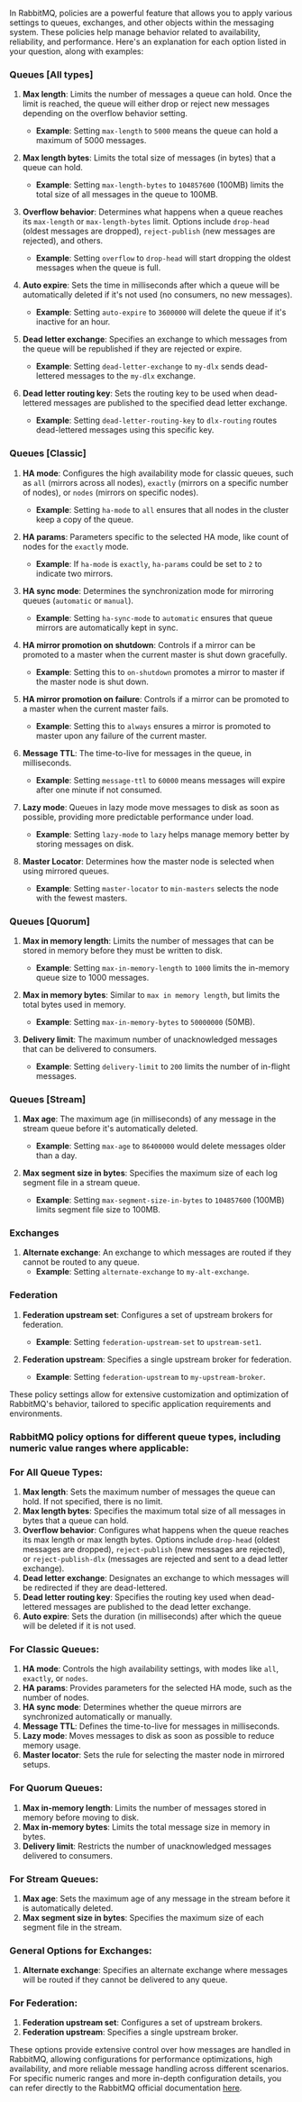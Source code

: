 In RabbitMQ, policies are a powerful feature that allows you to apply various settings to queues, exchanges, and other objects within the messaging system. These policies help manage behavior related to availability, reliability, and performance. Here's an explanation for each option listed in your question, along with examples:

### Queues [All types]

1. **Max length**: Limits the number of messages a queue can hold. Once the limit is reached, the queue will either drop or reject new messages depending on the overflow behavior setting.
   - **Example**: Setting `max-length` to `5000` means the queue can hold a maximum of 5000 messages.

2. **Max length bytes**: Limits the total size of messages (in bytes) that a queue can hold.
   - **Example**: Setting `max-length-bytes` to `104857600` (100MB) limits the total size of all messages in the queue to 100MB.

3. **Overflow behavior**: Determines what happens when a queue reaches its `max-length` or `max-length-bytes` limit. Options include `drop-head` (oldest messages are dropped), `reject-publish` (new messages are rejected), and others.
   - **Example**: Setting `overflow` to `drop-head` will start dropping the oldest messages when the queue is full.

4. **Auto expire**: Sets the time in milliseconds after which a queue will be automatically deleted if it's not used (no consumers, no new messages).
   - **Example**: Setting `auto-expire` to `3600000` will delete the queue if it's inactive for an hour.

5. **Dead letter exchange**: Specifies an exchange to which messages from the queue will be republished if they are rejected or expire.
   - **Example**: Setting `dead-letter-exchange` to `my-dlx` sends dead-lettered messages to the `my-dlx` exchange.

6. **Dead letter routing key**: Sets the routing key to be used when dead-lettered messages are published to the specified dead letter exchange.
   - **Example**: Setting `dead-letter-routing-key` to `dlx-routing` routes dead-lettered messages using this specific key.

### Queues [Classic]

1. **HA mode**: Configures the high availability mode for classic queues, such as `all` (mirrors across all nodes), `exactly` (mirrors on a specific number of nodes), or `nodes` (mirrors on specific nodes).
   - **Example**: Setting `ha-mode` to `all` ensures that all nodes in the cluster keep a copy of the queue.

2. **HA params**: Parameters specific to the selected HA mode, like count of nodes for the `exactly` mode.
   - **Example**: If `ha-mode` is `exactly`, `ha-params` could be set to `2` to indicate two mirrors.

3. **HA sync mode**: Determines the synchronization mode for mirroring queues (`automatic` or `manual`).
   - **Example**: Setting `ha-sync-mode` to `automatic` ensures that queue mirrors are automatically kept in sync.

4. **HA mirror promotion on shutdown**: Controls if a mirror can be promoted to a master when the current master is shut down gracefully.
   - **Example**: Setting this to `on-shutdown` promotes a mirror to master if the master node is shut down.

5. **HA mirror promotion on failure**: Controls if a mirror can be promoted to a master when the current master fails.
   - **Example**: Setting this to `always` ensures a mirror is promoted to master upon any failure of the current master.

6. **Message TTL**: The time-to-live for messages in the queue, in milliseconds.
   - **Example**: Setting `message-ttl` to `60000` means messages will expire after one minute if not consumed.

7. **Lazy mode**: Queues in lazy mode move messages to disk as soon as possible, providing more predictable performance under load.
   - **Example**: Setting `lazy-mode` to `lazy` helps manage memory better by storing messages on disk.

8. **Master Locator**: Determines how the master node is selected when using mirrored queues.
   - **Example**: Setting `master-locator` to `min-masters` selects the node with the fewest masters.

### Queues [Quorum]

1. **Max in memory length**: Limits the number of messages that can be stored in memory before they must be written to disk.
   - **Example**: Setting `max-in-memory-length` to `1000` limits the in-memory queue size to 1000 messages.

2. **Max in memory bytes**: Similar to `max in memory length`, but limits the total bytes used in memory.
   - **Example**: Setting `max-in-memory-bytes` to `50000000` (50MB).

3. **Delivery limit**: The maximum number of unacknowledged messages that can be delivered to consumers.
   - **Example**: Setting `delivery-limit` to `200` limits the number of in-flight messages.

### Queues [Stream]

1. **Max age**: The maximum age (in milliseconds) of any message in the stream queue before it's automatically deleted.
   - **Example**: Setting `max-age` to `86400000` would delete messages older than a day.

2. **Max segment size in bytes**: Specifies the maximum size of each log segment file in a stream queue.
   - **Example**: Setting `max-segment-size-in-bytes` to `104857600` (100MB) limits segment file size to 100MB.

### Exchanges

1. **Alternate exchange**: An exchange to which messages are routed if they cannot be routed to any queue.
   - **Example**: Setting `alternate-exchange` to `my-alt-exchange`.

### Federation

1. **Federation upstream set**: Configures a set of upstream brokers for federation.
   - **Example**: Setting `federation-upstream-set` to `upstream-set1`.

2. **Federation upstream**: Specifies a single upstream broker for federation.
   - **Example**: Setting `federation-upstream` to `my-upstream-broker`.

These policy settings allow for extensive customization and optimization of RabbitMQ's behavior, tailored to specific application requirements and environments.


### RabbitMQ policy options for different queue types, including numeric value ranges where applicable:

### For All Queue Types:
1. **Max length**: Sets the maximum number of messages the queue can hold. If not specified, there is no limit.
2. **Max length bytes**: Specifies the maximum total size of all messages in bytes that a queue can hold.
3. **Overflow behavior**: Configures what happens when the queue reaches its max length or max length bytes. Options include `drop-head` (oldest messages are dropped), `reject-publish` (new messages are rejected), or `reject-publish-dlx` (messages are rejected and sent to a dead letter exchange).
4. **Dead letter exchange**: Designates an exchange to which messages will be redirected if they are dead-lettered.
5. **Dead letter routing key**: Specifies the routing key used when dead-lettered messages are published to the dead letter exchange.
6. **Auto expire**: Sets the duration (in milliseconds) after which the queue will be deleted if it is not used.

### For Classic Queues:
1. **HA mode**: Controls the high availability settings, with modes like `all`, `exactly`, or `nodes`.
2. **HA params**: Provides parameters for the selected HA mode, such as the number of nodes.
3. **HA sync mode**: Determines whether the queue mirrors are synchronized automatically or manually.
4. **Message TTL**: Defines the time-to-live for messages in milliseconds.
5. **Lazy mode**: Moves messages to disk as soon as possible to reduce memory usage.
6. **Master locator**: Sets the rule for selecting the master node in mirrored setups.

### For Quorum Queues:
1. **Max in-memory length**: Limits the number of messages stored in memory before moving to disk.
2. **Max in-memory bytes**: Limits the total message size in memory in bytes.
3. **Delivery limit**: Restricts the number of unacknowledged messages delivered to consumers.

### For Stream Queues:
1. **Max age**: Sets the maximum age of any message in the stream before it is automatically deleted.
2. **Max segment size in bytes**: Specifies the maximum size of each segment file in the stream.

### General Options for Exchanges:
1. **Alternate exchange**: Specifies an alternate exchange where messages will be routed if they cannot be delivered to any queue.

### For Federation:
1. **Federation upstream set**: Configures a set of upstream brokers.
2. **Federation upstream**: Specifies a single upstream broker.

These options provide extensive control over how messages are handled in RabbitMQ, allowing configurations for performance optimizations, high availability, and more reliable message handling across different scenarios. For specific numeric ranges and more in-depth configuration details, you can refer directly to the RabbitMQ official documentation [here]([https://www.rabbitmq.com](https://www.rabbitmq.com/docs/parameters#policies)).
